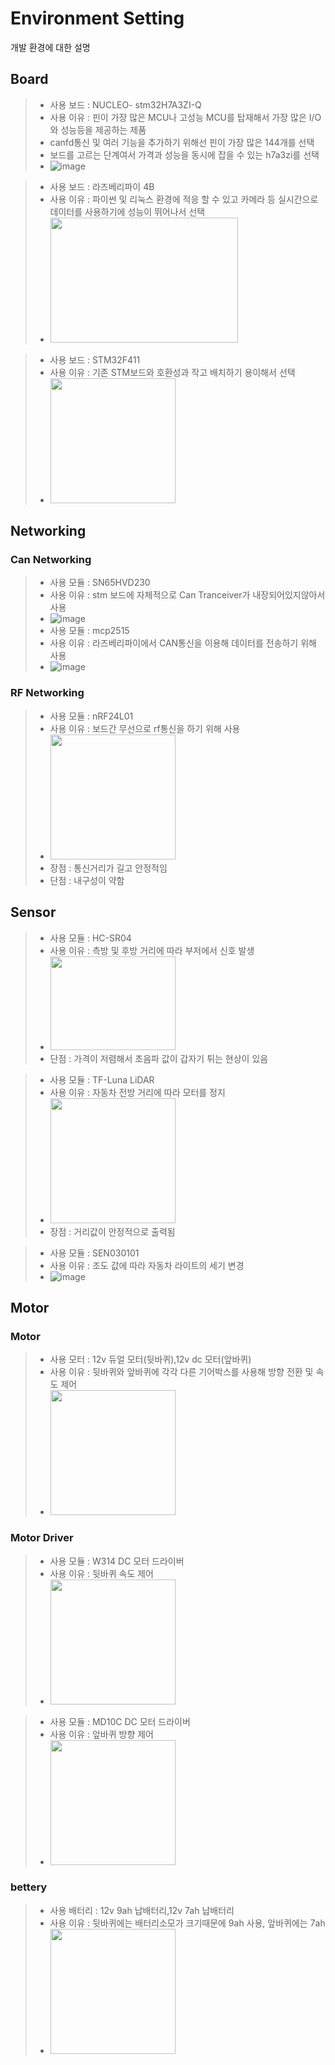 # Environment Setting

개발 환경에 대한 설명

## Board
>- 사용 보드 : NUCLEO- stm32H7A3ZI-Q
>- 사용 이유 : 핀이 가장 많은 MCU나 고성능 MCU를 탑재해서 가장 많은 I/O와 성능등을 제공하는 제품
>- canfd통신 및 여러 기능을 추가하기 위해선 핀이 가장 많은 144개를 선택
>- 보드를 고르는 단계여서 가격과 성능을 동시에 잡을 수 있는 h7a3zi를 선택
>- ![image](https://github.com/sc11046/adas_with_can_nrf/assets/121782720/a34e1f73-9a98-44f3-80a1-4ded33165c34)

>- 사용 보드 : 라즈베리파이 4B
>- 사용 이유 : 파이썬 및 리눅스 환경에 적응 할 수 있고 카메라 등 실시간으로 데이터를 사용하기에 성능이 뛰어나서 선택
>- <img src="https://github.com/sc11046/adas_with_can_nrf/assets/121782720/7d8e896f-8d29-4b06-b062-2e476e9259bf" width="300" height="200"/>

>- 사용 보드 : STM32F411
>- 사용 이유 : 기존 STM보드와 호환성과 작고 배치하기 용이해서 선택
>- <img src="https://github.com/sc11046/adas_with_can_nrf/assets/121782720/04c33751-9119-45b0-8f94-0360321c996d" width="200" height="200"/>

## Networking
### Can Networking
>- 사용 모듈 : SN65HVD230
>- 사용 이유 : stm 보드에 자체적으로 Can Tranceiver가 내장되어있지않아서 사용
>- ![image](https://github.com/sc11046/adas_with_can_nrf/assets/121782720/16df0e02-51f9-4daf-b23b-9dd956ff949f)
>- 사용 모듈 : mcp2515
>- 사용 이유 : 라즈베리파이에서 CAN통신을 이용해 데이터를 전송하기 위해 사용
>- ![image](https://github.com/sc11046/adas_with_can_nrf/assets/121782720/e480288e-cb16-491f-884e-e56887d7018b)

### RF Networking
>- 사용 모듈 : nRF24L01
>- 사용 이유 : 보드간 무선으로 rf통신을 하기 위해 사용
>- <img src="https://github.com/sc11046/adas_with_can_nrf/assets/121782720/be361729-9dd6-4c46-9e30-8040d94f305a" width="200" height="200"/>
>- 장점 : 통신거리가 길고 안정적임
>- 단점 : 내구성이 약함

## Sensor
>- 사용 모듈 : HC-SR04
>- 사용 이유 : 측방 및 후방 거리에 따라 부저에서 신호 발생
>- <img src="https://github.com/sc11046/adas_with_can_nrf/assets/121782720/7f8d8425-4d06-49fc-87b4-7475d89f8ab4" width="200" height="150"/>
>- 단점 : 가격이 저렴해서 초음파 값이 갑자기 튀는 현상이 있음

>- 사용 모듈 : TF-Luna LiDAR
>- 사용 이유 : 자동차 전방 거리에 따라 모터를 정지
>- <img src="https://github.com/sc11046/adas_with_can_nrf/assets/121782720/718e6018-aab3-4ccd-ab8d-d5c3369b12f3" width="200" height="200"/>
>- 장점 : 거리값이 안정적으로 출력됨

>- 사용 모듈 : SEN030101
>- 사용 이유 : 조도 값에 따라 자동차 라이트의 세기 변경
>- ![image](https://github.com/sc11046/adas_with_can_nrf/assets/121782720/04fa8599-2ae5-4778-ac45-be69599fd06f)

## Motor
### Motor
>- 사용 모터 : 12v 듀얼 모터(뒷바퀴),12v dc 모터(앞바퀴)
>- 사용 이유 : 뒷바퀴와 앞바퀴에 각각 다른 기어박스를 사용해 방향 전환 및 속도 제어
>- <img src="https://github.com/sc11046/adas_with_can_nrf/assets/121782720/04010abf-20a1-4bcb-b626-02bbb5db957e" width="200" height="200"/>

### Motor Driver
>- 사용 모듈 : W314 DC 모터 드라이버
>- 사용 이유 : 뒷바퀴 속도 제어
>- <img src="https://github.com/sc11046/adas_with_can_nrf/assets/121782720/4c1586dc-6f46-4f77-86f6-e48eb7534d3e" width="200" height="200"/>

>- 사용 모듈 : MD10C DC 모터 드라이버
>- 사용 이유 : 앞바퀴 방향 제어
>- <img src="https://github.com/sc11046/adas_with_can_nrf/assets/121782720/8247a37c-755c-41f8-97a3-24b1b04ce0c8" width="200" height="200"/>

### bettery
>- 사용 배터리 : 12v 9ah 납배터리,12v 7ah 납배터리
>- 사용 이유 : 뒷바퀴에는 배터리소모가 크기때문에 9ah 사용, 앞바퀴에는 7ah
>- <img src="https://github.com/sc11046/adas_with_can_nrf/assets/121782720/653243bc-5d9e-4333-aaa3-8a1eed251d09" width="200" height="200"/>
